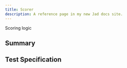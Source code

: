 ```yaml
---
title: Scorer
description: A reference page in my new Jad docs site.
---
```


Scoring logic

## Summary

## Test Specification
